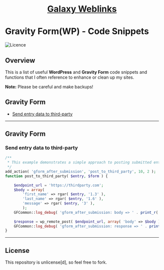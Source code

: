 <div align="center"><h1><a href="https://www.galaxyweblinks.com/" target="_blank">Galaxy Weblinks</a></h1></div>

# Gravity Form(WP) - Code Snippets

![Licence](https://img.shields.io/badge/Unlicense-red)

## Overview

This is a list of useful **WordPress** and **Gravity Form** code snippets and functions that I often reference to enhance or clean up my sites. 

**Note:** Please be careful and make backups!

## Gravity Form

- [Send entry data to third-party](#send-entry-data-to-third-party)

---

## Gravity Form

### Send entry data to third-party

```php
/**
 * This example demonstrates a simple approach to posting submitted entry data to a third party application.
 */
add_action( 'gform_after_submission', 'post_to_third_party', 10, 2 );
function post_to_third_party( $entry, $form ) {
 
    $endpoint_url = 'https://thirdparty.com';
    $body = array(
        'first_name' => rgar( $entry, '1.3' ),
        'last_name' => rgar( $entry, '1.6' ),
        'message' => rgar( $entry, '3' ),
        );
    GFCommon::log_debug( 'gform_after_submission: body => ' . print_r( $body, true ) );
 
    $response = wp_remote_post( $endpoint_url, array( 'body' => $body ) );
    GFCommon::log_debug( 'gform_after_submission: response => ' . print_r( $response, true ) );
}
```

---

## License

This repository is unlicense[d], so feel free to fork.
